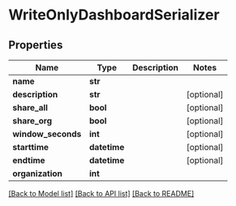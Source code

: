 # WriteOnlyDashboardSerializer

## Properties
Name | Type | Description | Notes
------------ | ------------- | ------------- | -------------
**name** | **str** |  | 
**description** | **str** |  | [optional] 
**share_all** | **bool** |  | [optional] 
**share_org** | **bool** |  | [optional] 
**window_seconds** | **int** |  | [optional] 
**starttime** | **datetime** |  | [optional] 
**endtime** | **datetime** |  | [optional] 
**organization** | **int** |  | 

[[Back to Model list]](../README.md#documentation-for-models) [[Back to API list]](../README.md#documentation-for-api-endpoints) [[Back to README]](../README.md)


